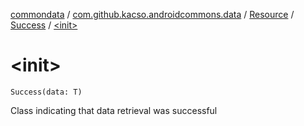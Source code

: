 [commondata](../../../index.md) / [com.github.kacso.androidcommons.data](../../index.md) / [Resource](../index.md) / [Success](index.md) / [&lt;init&gt;](.)

# &lt;init&gt;

`Success(data: T)`

Class indicating that data retrieval was successful

